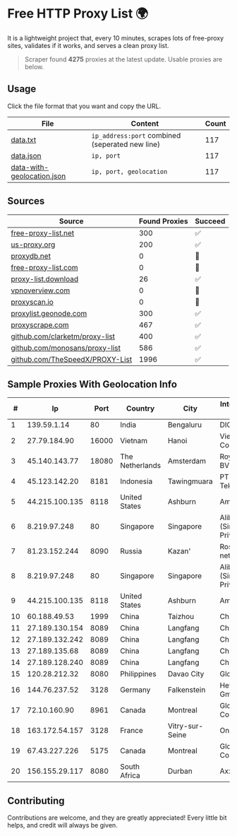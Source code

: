 
# Free HTTP Proxy List 🌍

It is a lightweight project that, every 10 minutes, scrapes lots of free-proxy sites, validates if it works, and serves a clean proxy list.


> Scraper found **4275** proxies at the latest update. Usable proxies are below.

## Usage

Click the file format that you want and copy the URL.


|File|Content|Count|
|----|-------|-----|
|[data.txt](https://raw.githubusercontent.com/themiralay/Proxy-List-World/master/data.txt)|`ip_address:port` combined (seperated new line)|117|
|[data.json](https://raw.githubusercontent.com/themiralay/Proxy-List-World/master/data.json)|`ip, port`|117|
|[data-with-geolocation.json](https://raw.githubusercontent.com/themiralay/Proxy-List-World/master/data-with-geolocation.json)|`ip, port, geolocation`|117|

## Sources

|Source|Found Proxies|Succeed|
|------|-------------|-------|
|[free-proxy-list.net](https://free-proxy-list.net)|300|✅|
|[us-proxy.org](https://www.us-proxy.org)|200|✅|
|[proxydb.net](http://proxydb.net)|0|🚫|
|[free-proxy-list.com](https://free-proxy-list.com/?page=&port=&type%5B%5D=http&type%5B%5D=https&up_time=0&search=Search)|0|🚫|
|[proxy-list.download](https://www.proxy-list.download/HTTP)|26|✅|
|[vpnoverview.com](https://vpnoverview.com/privacy/anonymous-browsing/free-proxy-servers)|0|🚫|
|[proxyscan.io](https://www.proxyscan.io)|0|🚫|
|[proxylist.geonode.com](https://proxylist.geonode.com/api/proxy-list?limit=300&page=1&sort_by=lastChecked&sort_type=desc&protocols=http,https)|300|✅|
|[proxyscrape.com](https://api.proxyscrape.com/v2/?request=displayproxies&protocol=http&timeout=10000&country=all&ssl=all&anonymity=all)|467|✅|
|[github.com/clarketm/proxy-list](https://raw.githubusercontent.com/clarketm/proxy-list/master/proxy-list-raw.txt)|400|✅|
|[github.com/monosans/proxy-list](https://raw.githubusercontent.com/monosans/proxy-list/main/proxies/http.txt)|586|✅|
|[github.com/TheSpeedX/PROXY-List](https://raw.githubusercontent.com/TheSpeedX/PROXY-List/master/http.txt)|1996|✅|


## Sample Proxies With Geolocation Info

|#|Ip|Port|Country|City|Internet Service Provider|
|-|--|----|-------|----|-------------------------|
|1|139.59.1.14|80|India|Bengaluru|DIGITALOCEAN|
|2|27.79.184.90|16000|Vietnam|Hanoi|Viettel Corporation|
|3|45.140.143.77|18080|The Netherlands|Amsterdam|RoyaleHosting BV|
|4|45.123.142.20|8181|Indonesia|Tawingmuara|PT Anten Sarana Teknologi|
|5|44.215.100.135|8118|United States|Ashburn|Amazon.com|
|6|8.219.97.248|80|Singapore|Singapore|Alibaba Cloud (Singapore) Private Limited|
|7|81.23.152.244|8090|Russia|Kazan'|Rostelecom networks|
|8|8.219.97.248|80|Singapore|Singapore|Alibaba Cloud (Singapore) Private Limited|
|9|44.215.100.135|8118|United States|Ashburn|Amazon.com|
|10|60.188.49.53|1999|China|Taizhou|Chinanet|
|11|27.189.130.154|8089|China|Langfang|Chinanet|
|12|27.189.132.242|8089|China|Langfang|Chinanet|
|13|27.189.135.68|8089|China|Langfang|Chinanet|
|14|27.189.128.240|8089|China|Langfang|Chinanet|
|15|120.28.212.32|8080|Philippines|Davao City|Globe Telecom|
|16|144.76.237.52|3128|Germany|Falkenstein|Hetzner Online GmbH|
|17|72.10.160.90|8961|Canada|Montreal|GloboTech Communications|
|18|163.172.54.157|3128|France|Vitry-sur-Seine|Online S.A.S.|
|19|67.43.227.226|5175|Canada|Montreal|GloboTech Communications|
|20|156.155.29.117|8080|South Africa|Durban|AxxessNetworks|



## Contributing

Contributions are welcome, and they are greatly appreciated! Every
little bit helps, and credit will always be given.

